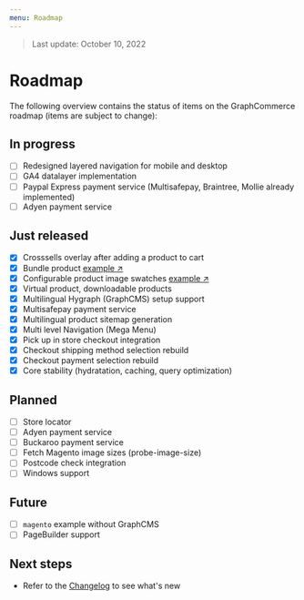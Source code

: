 ```yaml
---
menu: Roadmap
---
```


<div data-nosnippet>

> Last update: October 10, 2022

</div>

# Roadmap

The following overview contains the status of items on the GraphCommerce roadmap
(items are subject to change):

## In progress

- [ ] Redesigned layered navigation for mobile and desktop
- [ ] GA4 datalayer implementation
- [ ] Paypal Express payment service (Multisafepay, Braintree, Mollie already
      implemented)
- [ ] Adyen payment service

## Just released

- [x] Crosssells overlay after adding a product to cart
- [x] Bundle product
      [example ↗](https://graphcommerce.vercel.app/nl/p/giftcard-bundle-gc-570)
- [x] Configurable product image swatches
      [example ↗](https://graphcommerce.vercel.app/nl/p/gc-puncturing-sock)
- [x] Virtual product, downloadable products
- [x] Multilingual Hygraph (GraphCMS) setup support
- [x] Multisafepay payment service
- [x] Multilingual product sitemap generation
- [x] Multi level Navigation (Mega Menu)
- [x] Pick up in store checkout integration
- [x] Checkout shipping method selection rebuild
- [x] Checkout payment selection rebuild
- [x] Core stability (hydratation, caching, query optimization)

## Planned

- [ ] Store locator
- [ ] Adyen payment service
- [ ] Buckaroo payment service
- [ ] Fetch Magento image sizes (probe-image-size)
- [ ] Postcode check integration
- [ ] Windows support

## Future

- [ ] `magento` example without GraphCMS
- [ ] PageBuilder support

## Next steps

- Refer to the
  [Changelog](https://github.com/graphcommerce-org/graphcommerce/releases) to
  see what's new
